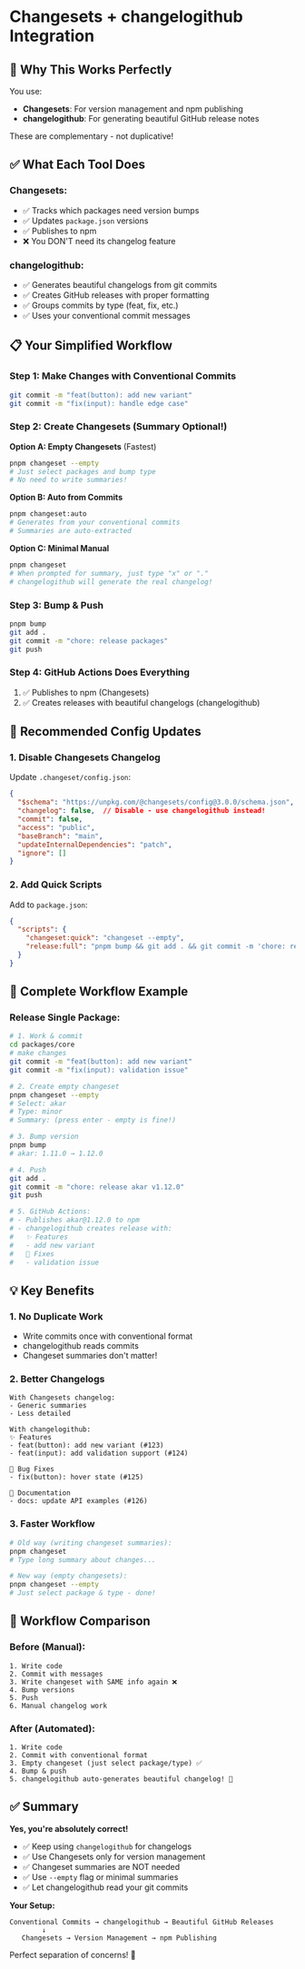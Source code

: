 # Changesets + changelogithub Integration

## 🎯 Why This Works Perfectly

You use:
- **Changesets**: For version management and npm publishing
- **changelogithub**: For generating beautiful GitHub release notes

These are complementary - not duplicative!

## ✅ What Each Tool Does

### **Changesets:**
- ✅ Tracks which packages need version bumps
- ✅ Updates `package.json` versions
- ✅ Publishes to npm
- ❌ You DON'T need its changelog feature

### **changelogithub:**
- ✅ Generates beautiful changelogs from git commits
- ✅ Creates GitHub releases with proper formatting
- ✅ Groups commits by type (feat, fix, etc.)
- ✅ Uses your conventional commit messages

## 📋 Your Simplified Workflow

### **Step 1: Make Changes with Conventional Commits**
```bash
git commit -m "feat(button): add new variant"
git commit -m "fix(input): handle edge case"
```

### **Step 2: Create Changesets (Summary Optional!)**

**Option A: Empty Changesets** (Fastest)
```bash
pnpm changeset --empty
# Just select packages and bump type
# No need to write summaries!
```

**Option B: Auto from Commits**
```bash
pnpm changeset:auto
# Generates from your conventional commits
# Summaries are auto-extracted
```

**Option C: Minimal Manual**
```bash
pnpm changeset
# When prompted for summary, just type "x" or "."
# changelogithub will generate the real changelog!
```

### **Step 3: Bump & Push**
```bash
pnpm bump
git add .
git commit -m "chore: release packages"
git push
```

### **Step 4: GitHub Actions Does Everything**
1. ✅ Publishes to npm (Changesets)
2. ✅ Creates releases with beautiful changelogs (changelogithub)

## 🔧 Recommended Config Updates

### **1. Disable Changesets Changelog**

Update `.changeset/config.json`:
```json
{
  "$schema": "https://unpkg.com/@changesets/config@3.0.0/schema.json",
  "changelog": false,  // Disable - use changelogithub instead!
  "commit": false,
  "access": "public",
  "baseBranch": "main",
  "updateInternalDependencies": "patch",
  "ignore": []
}
```

### **2. Add Quick Scripts**

Add to `package.json`:
```json
{
  "scripts": {
    "changeset:quick": "changeset --empty",
    "release:full": "pnpm bump && git add . && git commit -m 'chore: release' && git push"
  }
}
```

## 🚀 Complete Workflow Example

### **Release Single Package:**
```bash
# 1. Work & commit
cd packages/core
# make changes
git commit -m "feat(button): add new variant"
git commit -m "fix(input): validation issue"

# 2. Create empty changeset
pnpm changeset --empty
# Select: akar
# Type: minor
# Summary: (press enter - empty is fine!)

# 3. Bump version
pnpm bump
# akar: 1.11.0 → 1.12.0

# 4. Push
git add .
git commit -m "chore: release akar v1.12.0"
git push

# 5. GitHub Actions:
# - Publishes akar@1.12.0 to npm
# - changelogithub creates release with:
#   ✨ Features
#   - add new variant
#   🐛 Fixes  
#   - validation issue
```

## 💡 Key Benefits

### **1. No Duplicate Work**
- Write commits once with conventional format
- changelogithub reads commits
- Changeset summaries don't matter!

### **2. Better Changelogs**
```
With Changesets changelog:
- Generic summaries
- Less detailed

With changelogithub:
✨ Features
- feat(button): add new variant (#123)
- feat(input): add validation support (#124)

🐛 Bug Fixes
- fix(button): hover state (#125)

📝 Documentation
- docs: update API examples (#126)
```

### **3. Faster Workflow**
```bash
# Old way (writing changeset summaries):
pnpm changeset
# Type long summary about changes...

# New way (empty changesets):
pnpm changeset --empty
# Just select package & type - done!
```

## 🔄 Workflow Comparison

### **Before (Manual):**
```
1. Write code
2. Commit with messages
3. Write changeset with SAME info again ❌
4. Bump versions
5. Push
6. Manual changelog work
```

### **After (Automated):**
```
1. Write code
2. Commit with conventional format
3. Empty changeset (just select package/type) ✅
4. Bump & push
5. changelogithub auto-generates beautiful changelog! 🎉
```

## ✅ Summary

**Yes, you're absolutely correct!**

- ✅ Keep using `changelogithub` for changelogs
- ✅ Use Changesets only for version management
- ✅ Changeset summaries are NOT needed
- ✅ Use `--empty` flag or minimal summaries
- ✅ Let changelogithub read your git commits

**Your Setup:**
```
Conventional Commits → changelogithub → Beautiful GitHub Releases
        ↓
   Changesets → Version Management → npm Publishing
```

Perfect separation of concerns! 🎉
